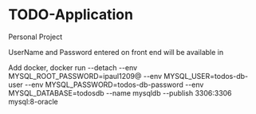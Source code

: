 # TODO-Application
Personal Project

UserName and Password entered on front end will be available in

Add docker,
docker run --detach --env MYSQL_ROOT_PASSWORD=ipaul1209@ --env MYSQL_USER=todos-db-user --env MYSQL_PASSWORD=todos-db-password --env MYSQL_DATABASE=todosdb --name mysqldb --publish 3306:3306 mysql:8-oracle
